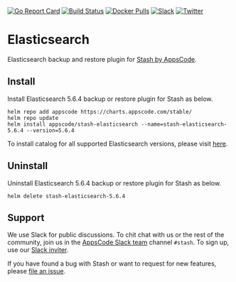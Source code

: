 [![Go Report Card](https://goreportcard.com/badge/stash.appscode.dev/elasticsearch)](https://goreportcard.com/report/stash.appscode.dev/elasticsearch)
[![Build Status](https://travis-ci.org/stashed/elasticsearch.svg?branch=master)](https://travis-ci.org/stashed/elasticsearch)
[![Docker Pulls](https://img.shields.io/docker/pulls/stashed/stash-elasticsearch.svg)](https://hub.docker.com/r/stashed/stash-elasticsearch/)
[![Slack](https://slack.appscode.com/badge.svg)](https://slack.appscode.com)
[![Twitter](https://img.shields.io/twitter/follow/appscodehq.svg?style=social&logo=twitter&label=Follow)](https://twitter.com/intent/follow?screen_name=AppsCodeHQ)

# Elasticsearch

Elasticsearch backup and restore plugin for [Stash by AppsCode](https://appscode.com/products/stash).

## Install

Install Elasticsearch 5.6.4 backup or restore plugin for Stash as below.

```console
helm repo add appscode https://charts.appscode.com/stable/
helm repo update
helm install appscode/stash-elasticsearch --name=stash-elasticsearch-5.6.4 --version=5.6.4
```

To install catalog for all supported Elasticsearch versions, please visit [here](https://github.com/stashed/catalog).

## Uninstall

Uninstall Elasticsearch 5.6.4 backup or restore plugin for Stash as below.

```console
helm delete stash-elasticsearch-5.6.4
```

## Support

We use Slack for public discussions. To chit chat with us or the rest of the community, join us in the [AppsCode Slack team](https://appscode.slack.com/messages/C8NCX6N23/details/) channel `#stash`. To sign up, use our [Slack inviter](https://slack.appscode.com/).

If you have found a bug with Stash or want to request for new features, please [file an issue](https://github.com/stashed/stash/issues/new).
